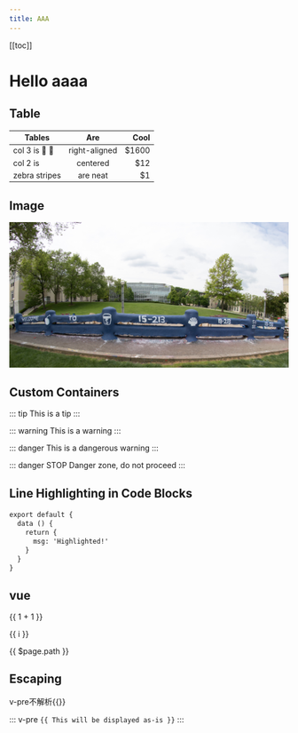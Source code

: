 ```yaml
---
title: AAA
---
```


[[toc]]

# Hello aaaa
## Table
| Tables        | Are           | Cool  |
| ------------- |:-------------:| -----:|
| col 3 is :tada: :100:| right-aligned | $1600 |
| col 2 is      | centered      |   $12 |
| zebra stripes | are neat      |    $1 |

## Image
![An image](/ics.png)


## Custom Containers
::: tip
This is a tip
:::

::: warning
This is a warning
:::

::: danger
This is a dangerous warning
:::

::: danger STOP
Danger zone, do not proceed
:::


## Line Highlighting in Code Blocks

``` js{2-4,7}
export default {
  data () {
    return {
      msg: 'Highlighted!'
    }
  }
}
```
## vue
{{ 1 + 1 }}

<span v-for="i in 3">{{ i }} </span>

{{ $page.path }}

## Escaping <Badge text="beta" type="warn"/>

v-pre不解析{{}}

::: v-pre
`{{ This will be displayed as-is }}`
:::